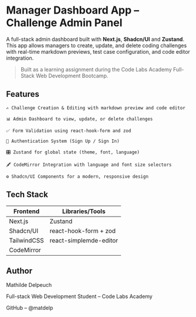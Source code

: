 # Manager Dashboard App – Challenge Admin Panel

A full-stack admin dashboard built with **Next.js**, **Shadcn/UI** and **Zustand**. This app allows managers to create, update, and delete coding challenges with real-time markdown previews, test case configuration, and code editor integration.

> Built as a learning assignment during the Code Labs Academy Full-Stack Web Development Bootcamp.

## Features

    ✍️ Challenge Creation & Editing with markdown preview and code editor

    📊 Admin Dashboard to view, update, or delete challenges

    ✅ Form Validation using react-hook-form and zod

    🔐 Authentication System (Sign Up / Sign In)

    🎛️ Zustand for global state (theme, font, language)

    🖋 CodeMirror Integration with language and font size selectors

    ⚙️ Shadcn/UI Components for a modern, responsive design

## Tech Stack

| Frontend    | Libraries/Tools       
| ----------- | ---------------
| Next.js     | Zustand          
| Shadcn/UI   | react-hook-form + zod  
| TailwindCSS | react-simplemde-editor 
| CodeMirror  

## Author

Mathilde Delpeuch

Full-stack Web Development Student – Code Labs Academy

GitHub – @matdelp
